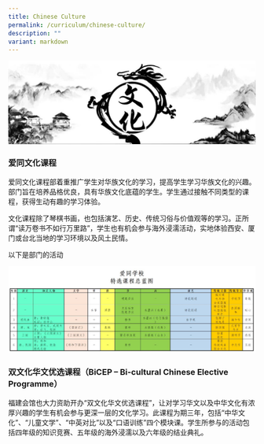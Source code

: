 ```yaml
---
title: Chinese Culture
permalink: /curriculum/chinese-culture/
description: ""
variant: markdown
---
```

![](/images/ATS_Chinese-Culture.jpeg)

### 爱同文化课程

爱同文化课程部着重推广学生对华族文化的学习，提高学生学习华族文化的兴趣。部门旨在培养品格优良，具有华族文化底蕴的学生。学生通过接触不同类型的课程，获得生动有趣的学习体验。

文化课程除了琴棋书画，也包括演艺、历史、传统习俗与价值观等的学习。正所谓“读万卷书不如行万里路”，学生也有机会参与海外浸濡活动，实地体验西安、厦门或台北当地的学习环境以及风土民情。

以下是部门的活动

![](/images/SAP%20Blueprint%202023.jpeg)


### 双文化华文优选课程（BiCEP – Bi-cultural Chinese Elective Programme）

福建会馆也大力资助开办“双文化华文优选课程”，让对学习华文以及中华文化有浓厚兴趣的学生有机会参与更深一层的文化学习。此课程为期三年，包括“中华文化”、“儿童文学”、“中英对比”以及“口语训练”四个模块课。学生所参与的活动包括四年级的知识竞赛、五年级的海外浸濡以及六年级的结业典礼。